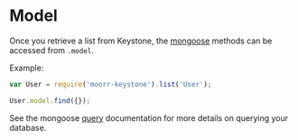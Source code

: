 # Model

Once you retrieve a list from Keystone, the [mongoose](http://mongoosejs.com/) methods can be accessed from `.model`.

Example:

```javascript
var User = require('moorr-keystone').list('User');

User.model.find({});
```

See the mongoose [query](http://mongoosejs.com/docs/queries.html) documentation for more details on querying your database.
